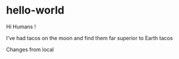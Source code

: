 # hello-world
 
 Hi Humans !
 
 I've had tacos on the moon and find them far superior to Earth tacos

 Changes from local

